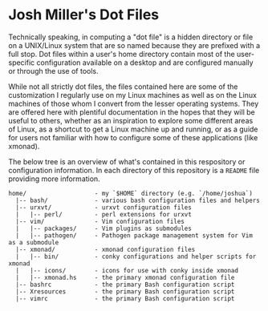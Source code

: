 # Josh Miller's Dot Files

Technically speaking, in computing a "dot file" is a hidden directory or
file on a UNIX/Linux system that are so named because they are prefixed
with a full stop. Dot files within a user's home directory contain most of
the user-specific configuration available on a desktop and are configured
manually or through the use of tools. 

While not all strictly dot files, the files contained here are some of the
customization I regularly use on my Linux machines as well as on the Linux
machines of those whom I convert from the lesser operating systems. They
are offered here with plentiful documentation in the hopes that they will
be useful to others, whether as an inspiration to explore some different
areas of Linux, as a shortcut to get a Linux machine up and running, or as
a guide for users not familiar with how to configure some of these
applications (like xmonad).

The below tree is an overview of what's contained in this respository or
configuration information. In each directory of this repository is a `README`
file providing more information.

    home/                   - my `$HOME` directory (e.g. `/home/joshua`)
      |-- bash/             - various bash configuration files and helpers
      |-- urxvt/            - urxvt configuration files
      |   |-- perl/         - perl extensions for urxvt
      |-- vim/              - Vim configuration files
      |   |-- packages/     - Vim plugins as submodules
      |   |-- pathogen/     - Pathogen package management system for Vim as a submodule
      |-- xmonad/           - xmonad configuration files
      |   |-- bin/          - conky configurations and helper scripts for xmonad
      |   |-- icons/        - icons for use with conky inside xmonad
      |   |-- xmonad.hs     - the primary xmonad configuration file
      |-- bashrc            - the primary Bash configuration script
      |-- Xresources        - the primary Bash configuration script
      |-- vimrc             - the primary Bash configuration script


